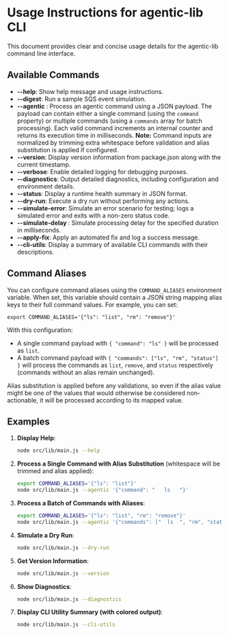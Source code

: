 # Usage Instructions for agentic-lib CLI

This document provides clear and concise usage details for the agentic-lib command line interface.

## Available Commands

- **--help**: Show help message and usage instructions.
- **--digest**: Run a sample SQS event simulation.
- **--agentic <jsonPayload>**: Process an agentic command using a JSON payload. The payload can contain either a single command (using the `command` property) or multiple commands (using a `commands` array for batch processing). Each valid command increments an internal counter and returns its execution time in milliseconds. **Note:** Command inputs are normalized by trimming extra whitespace before validation and alias substitution is applied if configured.
- **--version**: Display version information from package.json along with the current timestamp.
- **--verbose**: Enable detailed logging for debugging purposes.
- **--diagnostics**: Output detailed diagnostics, including configuration and environment details.
- **--status**: Display a runtime health summary in JSON format.
- **--dry-run**: Execute a dry run without performing any actions.
- **--simulate-error**: Simulate an error scenario for testing; logs a simulated error and exits with a non-zero status code.
- **--simulate-delay <ms>**: Simulate processing delay for the specified duration in milliseconds.
- **--apply-fix**: Apply an automated fix and log a success message.
- **--cli-utils**: Display a summary of available CLI commands with their descriptions.

## Command Aliases

You can configure command aliases using the `COMMAND_ALIASES` environment variable. When set, this variable should contain a JSON string mapping alias keys to their full command values. For example, you can set:

```
export COMMAND_ALIASES='{"ls": "list", "rm": "remove"}'
```

With this configuration:

- A single command payload with `{ "command": "ls" }` will be processed as `list`.
- A batch command payload with `{ "commands": ["ls", "rm", "status"] }` will process the commands as `list`, `remove`, and `status` respectively (commands without an alias remain unchanged).

Alias substitution is applied before any validations, so even if the alias value might be one of the values that would otherwise be considered non-actionable, it will be processed according to its mapped value.

## Examples

1. **Display Help**:
   ```bash
   node src/lib/main.js --help
   ```

2. **Process a Single Command with Alias Substitution** (whitespace will be trimmed and alias applied):
   ```bash
   export COMMAND_ALIASES='{"ls": "list"}'
   node src/lib/main.js --agentic '{"command": "   ls   "}'
   ```

3. **Process a Batch of Commands with Aliases**:
   ```bash
   export COMMAND_ALIASES='{"ls": "list", "rm": "remove"}'
   node src/lib/main.js --agentic '{"commands": ["  ls  ", "rm", "status"]}'
   ```

4. **Simulate a Dry Run**:
   ```bash
   node src/lib/main.js --dry-run
   ```

5. **Get Version Information**:
   ```bash
   node src/lib/main.js --version
   ```

6. **Show Diagnostics**:
   ```bash
   node src/lib/main.js --diagnostics
   ```

7. **Display CLI Utility Summary (with colored output)**:
   ```bash
   node src/lib/main.js --cli-utils
   ```
